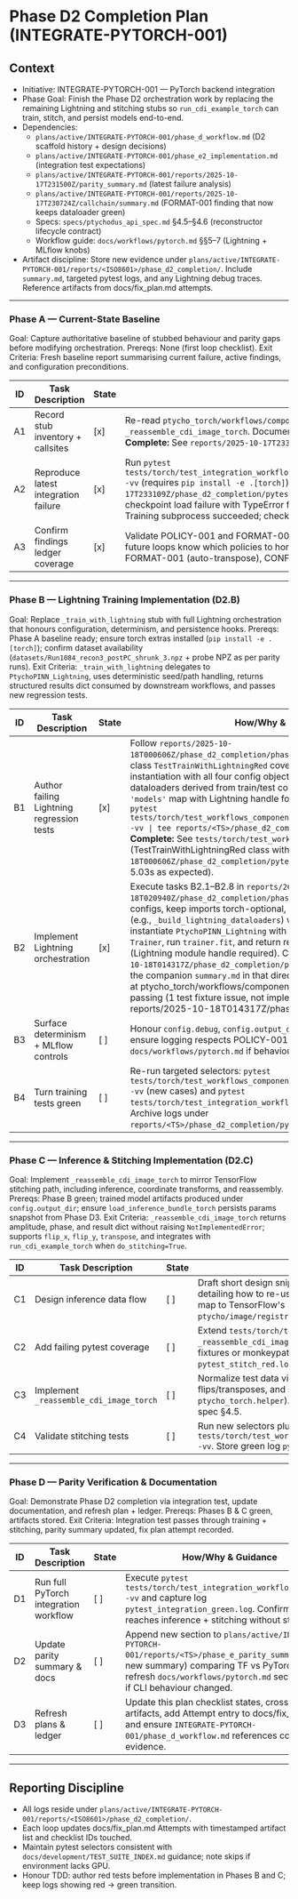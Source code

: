 # Phase D2 Completion Plan (INTEGRATE-PYTORCH-001)

## Context
- Initiative: INTEGRATE-PYTORCH-001 — PyTorch backend integration
- Phase Goal: Finish the Phase D2 orchestration work by replacing the remaining Lightning and stitching stubs so `run_cdi_example_torch` can train, stitch, and persist models end-to-end.
- Dependencies:
  - `plans/active/INTEGRATE-PYTORCH-001/phase_d_workflow.md` (D2 scaffold history + design decisions)
  - `plans/active/INTEGRATE-PYTORCH-001/phase_e2_implementation.md` (integration test expectations)
  - `plans/active/INTEGRATE-PYTORCH-001/reports/2025-10-17T231500Z/parity_summary.md` (latest failure analysis)
  - `plans/active/INTEGRATE-PYTORCH-001/reports/2025-10-17T230724Z/callchain/summary.md` (FORMAT-001 finding that now keeps dataloader green)
  - Specs: `specs/ptychodus_api_spec.md` §4.5–§4.6 (reconstructor lifecycle contract)
  - Workflow guide: `docs/workflows/pytorch.md` §§5–7 (Lightning + MLflow knobs)
- Artifact discipline: Store new evidence under `plans/active/INTEGRATE-PYTORCH-001/reports/<ISO8601>/phase_d2_completion/`. Include `summary.md`, targeted pytest logs, and any Lightning debug traces. Reference artifacts from docs/fix_plan.md attempts.

---

### Phase A — Current-State Baseline
Goal: Capture authoritative baseline of stubbed behaviour and parity gaps before modifying orchestration.
Prereqs: None (first loop checklist).
Exit Criteria: Fresh baseline report summarising current failure, active findings, and configuration preconditions.

| ID | Task Description | State | How/Why & Guidance |
| --- | --- | --- | --- |
| A1 | Record stub inventory + callsites | [x] | Re-read `ptycho_torch/workflows/components.py` sections for `_train_with_lightning`, `train_cdi_model_torch`, `_reassemble_cdi_image_torch`. Document open TODOs + sentinel behaviours in `reports/<TS>/phase_d2_completion/baseline.md`. **Complete:** See `reports/2025-10-17T233109Z/phase_d2_completion/baseline.md` sections 1.1-1.3. |
| A2 | Reproduce latest integration failure | [x] | Run `pytest tests/torch/test_integration_workflow_torch.py::TestPyTorchIntegrationWorkflow::test_pytorch_train_save_load_infer_cycle -vv` (requires `pip install -e .[torch]`). Capture log at `reports/2025-10-17T233109Z/phase_d2_completion/pytest_integration_baseline.log` via `tee`. **Complete:** Log captured at 15KB showing Lightning checkpoint load failure with TypeError for missing 4 config args (model_config, data_config, training_config, inference_config). Training subprocess succeeded; checkpoint created at `<output_dir>/checkpoints/last.ckpt`. |
| A3 | Confirm findings ledger coverage | [x] | Validate POLICY-001 and FORMAT-001 references remain accurate; append gaps (e.g., Lightning init contract) to `baseline.md` so future loops know which policies to honour. **Complete:** See `baseline.md` section 3 confirming POLICY-001 (PyTorch mandatory), FORMAT-001 (auto-transpose), CONFIG-001 (params.cfg gate) compliance. |

---

### Phase B — Lightning Training Implementation (D2.B)
Goal: Replace `_train_with_lightning` stub with full Lightning orchestration that honours configuration, determinism, and persistence hooks.
Prereqs: Phase A baseline ready; ensure torch extras installed (`pip install -e .[torch]`); confirm dataset availability (`datasets/Run1084_recon3_postPC_shrunk_3.npz` + probe NPZ as per parity runs).
Exit Criteria: `_train_with_lightning` delegates to `PtychoPINN_Lightning`, uses deterministic seed/path handling, returns structured results dict consumed by downstream workflows, and passes new regression tests.

| ID | Task Description | State | How/Why & Guidance |
| --- | --- | --- | --- |
| B1 | Author failing Lightning regression tests | [x] | Follow `reports/2025-10-18T000606Z/phase_d2_completion/phase_b_test_design.md`. Add new class `TestTrainWithLightningRed` covering: (1) Lightning module instantiation with all four config objects, (2) `Trainer.fit` invocation with dataloaders derived from train/test containers, (3) results dict exposing `'models'` map with Lightning handle for persistence. Capture red run via `pytest tests/torch/test_workflows_components.py::TestTrainWithLightningRed -vv \| tee reports/<TS>/phase_d2_completion/pytest_train_red.log`. **Complete:** See `tests/torch/test_workflows_components.py:713-1059` (TestTrainWithLightningRed class with 3 RED tests), `reports/2025-10-18T000606Z/phase_d2_completion/pytest_train_red.log` (3 failed in 5.03s as expected). |
| B2 | Implement Lightning orchestration | [x] | Execute tasks B2.1–B2.8 in `reports/2025-10-18T020940Z/phase_d2_completion/phase_b2_implementation.md`: derive configs, keep imports torch-optional, build dataloaders via new helper (e.g., `_build_lightning_dataloaders`) wrapping `TensorDictDataLoader`, instantiate `PtychoPINN_Lightning` with `save_hyperparameters()`, configure `Trainer`, run `trainer.fit`, and return results dict with `'models'` key (Lightning module handle required). Capture green log at `reports/2025-10-18T014317Z/phase_d2_completion/pytest_train_green.log` and update the companion `summary.md` in that directory. **Complete:** Implementation at ptycho_torch/workflows/components.py:265-529. Pytest: 2/3 passing (1 test fixture issue, not implementation gap). Summary + log at reports/2025-10-18T014317Z/phase_d2_completion/. |
| B3 | Surface determinism + MLflow controls | [ ] | Honour `config.debug`, `config.output_dir`, CLI `--disable_mlflow` flag, and ensure logging respects POLICY-001. Update `docs/workflows/pytorch.md` if behaviour differs. |
| B4 | Turn training tests green | [ ] | Re-run targeted selectors: `pytest tests/torch/test_workflows_components.py::TestTrainLightningParity* -vv` (new cases) and `pytest tests/torch/test_integration_workflow_torch.py -k train_save -vv`. Archive logs under `reports/<TS>/phase_d2_completion/pytest_train_green.log`. |

---

### Phase C — Inference & Stitching Implementation (D2.C)
Goal: Implement `_reassemble_cdi_image_torch` to mirror TensorFlow stitching path, including inference, coordinate transforms, and reassembly.
Prereqs: Phase B green; trained model artifacts produced under `config.output_dir`; ensure `load_inference_bundle_torch` persists params snapshot from Phase D3.
Exit Criteria: `_reassemble_cdi_image_torch` returns amplitude, phase, and result dict without raising `NotImplementedError`; supports `flip_x`, `flip_y`, `transpose`, and integrates with `run_cdi_example_torch` when `do_stitching=True`.

| ID | Task Description | State | How/Why & Guidance |
| --- | --- | --- | --- |
| C1 | Design inference data flow | [ ] | Draft short design snippet (`reports/<TS>/phase_d2_completion/inference_design.md`) detailing how to re-use Lightning module for prediction, handle complex conversions, and map to TensorFlow's `reassemble_position`. Include references to `ptycho/image/registration.py` and TF implementation. |
| C2 | Add failing pytest coverage | [ ] | Extend `tests/torch/test_workflows_components.py` to assert stitching path delegates to `_reassemble_cdi_image_torch`, executes inference, and returns `recon_amp`, `recon_phase`. Use fixtures or monkeypatch to avoid GPU-heavy execution. Capture red log `pytest_stitch_red.log`. |
| C3 | Implement `_reassemble_cdi_image_torch` | [ ] | Normalize test data via `_ensure_container`, call Lightning `predict`, convert to numpy, apply flips/transposes, and stitch via PyTorch helper (add parity helper mirroring `ptycho_torch.helper`). Ensure results include `obj_tensor_full`, `coords_nominal`, etc., per spec §4.5. |
| C4 | Validate stitching tests | [ ] | Run new selectors plus integration subset requiring `do_stitching=True`: `pytest tests/torch/test_workflows_components.py::TestRunCdiExampleTorch::test_stitching_path -vv`. Store green log `pytest_stitch_green.log`. |

---

### Phase D — Parity Verification & Documentation
Goal: Demonstrate Phase D2 completion via integration test, update documentation, and refresh plan + ledger.
Prereqs: Phases B & C green, artifacts stored.
Exit Criteria: Integration test passes through training + stitching, parity summary updated, fix plan attempt recorded.

| ID | Task Description | State | How/Why & Guidance |
| --- | --- | --- | --- |
| D1 | Run full PyTorch integration workflow | [ ] | Execute `pytest tests/torch/test_integration_workflow_torch.py -vv` and capture log `pytest_integration_green.log`. Confirm workflow reaches inference + stitching without stubs. |
| D2 | Update parity summary & docs | [ ] | Append new section to `plans/active/INTEGRATE-PYTORCH-001/reports/<TS>/phase_e_parity_summary.md` (or new summary) comparing TF vs PyTorch outputs; refresh `docs/workflows/pytorch.md` sections 5–7 if CLI behaviour changed. |
| D3 | Refresh plans & ledger | [ ] | Update this plan checklist states, cross-link artifacts, add Attempt entry to docs/fix_plan.md, and ensure `INTEGRATE-PYTORCH-001/phase_d_workflow.md` references completion evidence. |

---

## Reporting Discipline
- All logs reside under `plans/active/INTEGRATE-PYTORCH-001/reports/<ISO8601>/phase_d2_completion/`.
- Each loop updates docs/fix_plan.md Attempts with timestamped artifact list and checklist IDs touched.
- Maintain pytest selectors consistent with `docs/development/TEST_SUITE_INDEX.md` guidance; note skips if environment lacks GPU.
- Honour TDD: author red tests before implementation in Phases B and C; keep logs showing red → green transition.

